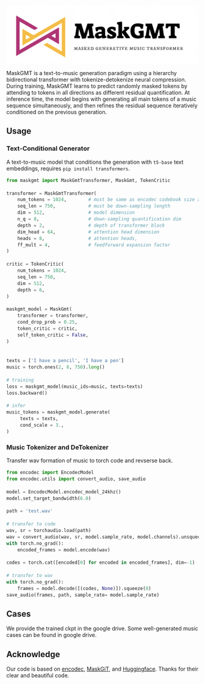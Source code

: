 <p align="center">
     <img src="figures/logo.png" alt="Edited cases" width = "600">
     <br/>
</p>


MaskGMT is a text-to-music generation paradigm using a hierarchy bidirectional transformer with tokenize-detokenize neural compression. 
During training, MaskGMT learns to predict randomly masked tokens by attending to tokens in all directions as different residual quantification. 
At inference time, the model begins with generating all main tokens of a music sequence simultaneously, and then refines the residual sequence iteratively conditioned on the previous generation. 

## Usage

### Text-Conditional Generator
A text-to-music model that conditions the generation with `t5-base` text embeddings, requires `pip install transformers`.


```py
from maskgmt import MaskGmtTransformer, MaskGmt, TokenCritic

transformer = MaskGmtTransformer(
    num_tokens = 1024,        # must be same as encodec codebook size above
    seq_len = 750,            # must be down-sampling length
    dim = 512,                # model dimension
    n_q = 8,                  # down-sampling quantification dim
    depth = 2,                # depth of transformer block
    dim_head = 64,            # attention head dimension
    heads = 8,                # attention heads,
    ff_mult = 4,              # feedforward expansion factor
)

critic = TokenCritic(
    num_tokens = 1024,
    seq_len = 750,
    dim = 512,
    depth = 6,
)

maskgmt_model = MaskGmt(
    transformer = transformer,
    cond_drop_prob = 0.25,
    token_critic = critic, 
    self_token_critic = False,
)


texts = ['I have a pencil', 'I have a pen'] 
music = torch.ones(2, 8, 750).long() 

# training
loss = maskgmt_model(music_ids=music, texts=texts) 
loss.backward()

# infer 
music_tokens = maskgmt_model.generate(
     texts = texts,
     cond_scale = 3.,
)

```


### Music Tokenizer and DeTokenizer 
Transfer wav formation of music to torch code and revserse back.

```py
from encodec import EncodecModel 
from encodec.utils import convert_audio, save_audio

model = EncodecModel.encodec_model_24khz()
model.set_target_bandwidth(6.0) 

path = 'test.wav' 

# transfer to code
wav, sr = torchaudio.load(path) 
wav = convert_audio(wav, sr, model.sample_rate, model.channels).unsqueeze(0) 
with torch.no_grad():
    encoded_frames = model.encode(wav) 

codes = torch.cat([encoded[0] for encoded in encoded_frames], dim=-1)

# transfer to wav 
with torch.no_grad(): 
    frames = model.decode([(codes, None)]).squeeze(0)
save_audio(frames, path, sample_rate= model.sample_rate)

```


## Cases 
We provide the trained ckpt in the google drive.
Some well-generated music cases can be found in google drive.



## Acknowledge 

Our code is based on [encodec](https://github.com/facebookresearch/encodec), [MaskGiT](https://github.com/lucidrains/muse-maskgit-pytorch), and [Huggingface](https://github.com/huggingface/transformers). Thanks for their clear and beautiful code. 
